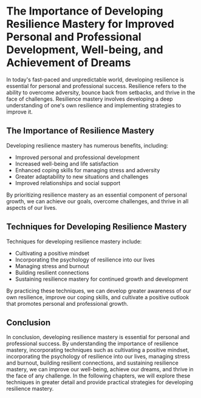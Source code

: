 The Importance of Developing Resilience Mastery for Improved Personal and Professional Development, Well-being, and Achievement of Dreams
==================================================================================================================================================================

In today's fast-paced and unpredictable world, developing resilience is essential for personal and professional success. Resilience refers to the ability to overcome adversity, bounce back from setbacks, and thrive in the face of challenges. Resilience mastery involves developing a deep understanding of one's own resilience and implementing strategies to improve it.

The Importance of Resilience Mastery
------------------------------------

Developing resilience mastery has numerous benefits, including:

* Improved personal and professional development
* Increased well-being and life satisfaction
* Enhanced coping skills for managing stress and adversity
* Greater adaptability to new situations and challenges
* Improved relationships and social support

By prioritizing resilience mastery as an essential component of personal growth, we can achieve our goals, overcome challenges, and thrive in all aspects of our lives.

Techniques for Developing Resilience Mastery
--------------------------------------------

Techniques for developing resilience mastery include:

* Cultivating a positive mindset
* Incorporating the psychology of resilience into our lives
* Managing stress and burnout
* Building resilient connections
* Sustaining resilience mastery for continued growth and development

By practicing these techniques, we can develop greater awareness of our own resilience, improve our coping skills, and cultivate a positive outlook that promotes personal and professional growth.

Conclusion
----------

In conclusion, developing resilience mastery is essential for personal and professional success. By understanding the importance of resilience mastery, incorporating techniques such as cultivating a positive mindset, incorporating the psychology of resilience into our lives, managing stress and burnout, building resilient connections, and sustaining resilience mastery, we can improve our well-being, achieve our dreams, and thrive in the face of any challenge. In the following chapters, we will explore these techniques in greater detail and provide practical strategies for developing resilience mastery.
